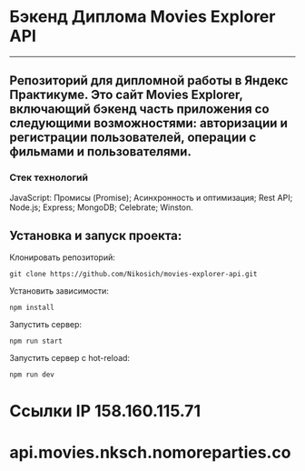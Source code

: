 # Бэкенд Диплома Movies Explorer API 

---

## Репозиторий для дипломной работы в Яндекс Практикуме. Это сайт Movies Explorer, включающий бэкенд часть приложения со следующими возможностями: авторизации и регистрации пользователей, операции с фильмами и пользователями.

### Стек технологий 
JavaScript:
Промисы (Promise);
Асинхронность и оптимизация;
Rest API;
Node.js;
Express;
MongoDB;
Сelebrate;
Winston.

## Установка и запуск проекта:
Клонировать репозиторий:

    git clone https://github.com/Nikosich/movies-explorer-api.git

Установить зависимости:

    npm install

Запустить сервер:

    npm run start

Запустить сервер с hot-reload:

    npm run dev

# Ссылки IP 158.160.115.71
# api.movies.nksch.nomoreparties.co
